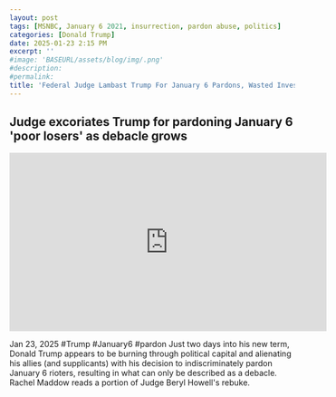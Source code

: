 ```yaml
---
layout: post
tags: [MSNBC, January 6 2021, insurrection, pardon abuse, politics]
categories: [Donald Trump]
date: 2025-01-23 2:15 PM
excerpt: ''
#image: 'BASEURL/assets/blog/img/.png'
#description:
#permalink:
title: 'Federal Judge Lambast Trump For January 6 Pardons, Wasted Investigations, Courts' Time and Money'
---
```



## Judge excoriates Trump for pardoning January 6 'poor losers' as debacle grows

<iframe width="560" height="315" src="https://www.youtube.com/embed/idyyfj2XB-E?si=y03BxNP4r1XlXrx_" title="YouTube video player" frameborder="0" allow="accelerometer; autoplay; clipboard-write; encrypted-media; gyroscope; picture-in-picture; web-share" referrerpolicy="strict-origin-when-cross-origin" allowfullscreen></iframe>

Jan 23, 2025  #Trump #January6 #pardon
Just two days into his new term, Donald Trump appears to be burning through political capital and alienating his allies (and supplicants) with his decision to indiscriminately pardon January 6 rioters, resulting in what can only be described as a debacle. Rachel Maddow reads a portion of Judge Beryl Howell's rebuke. 

